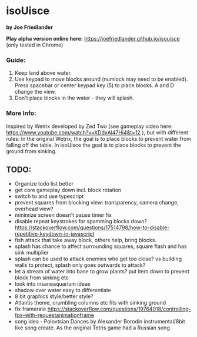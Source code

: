 # isoUisce
**by Joe Friedlander**

**Play alpha version online here:** https://joefriedlander.github.io/isouisce
(only tested in Chrome)

### Guide:
1. Keep land above water.
2. Use keypad to move blocks around (numlock may need to be enabled). Press spacebar or center keypad key (5) to place blocks. A and D change the view.
3. Don't place blocks in the water - they will splash.

### More Info:
Inspired by Wetrix developed by Zed Two (see gameplay video here: https://www.youtube.com/watch?v=XDdxAl47Hi4&t=12 ), but with different rules: In the original Wetrix, the goal is to place blocks to prevent water from falling off the table. In isoUisce the goal is to place blocks to prevent the ground from sinking.

## TODO:
- Organize todo list better
- get core gameplay down incl. block rotation
- switch to and use typescript 
- prevent squares from blocking view: transparency, camera change, overhead view?
- minimize screen doesn't pause timer fix
- disable repeat keystrokes for spamming blocks down? https://stackoverflow.com/questions/17514798/how-to-disable-repetitive-keydown-in-javascript
- fish attack that take away block, others help, bring blocks. 
- splash has chance to affect surrounding squares, square flash and has sink multiplier
- splash can be used to attack enemies who get too close? vs building walls to protect, splash only goes outwards to attack?
- let a stream of water into base to grow plants? put item down to prevent block from sinking etc
- look into insaneaquarium ideas
- shadow over water easy to differentiate
- 8 bit graphics style/better style?
- Atlantis theme, crumbling columns etc fits with sinking ground
- fix framerate https://stackoverflow.com/questions/19764018/controlling-fps-with-requestanimationframe
- song idea - Polovtsian Dances by Alexander Borodin instrumental/8bit like song create. As the original Tetris game had a Russian song
